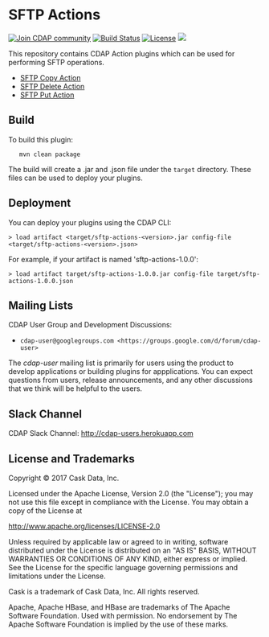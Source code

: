 SFTP Actions
============


<a href="https://cdap-users.herokuapp.com/"><img alt="Join CDAP community" src="https://cdap-users.herokuapp.com/badge.svg?t=sftp-actions"/></a>
[![Build Status](https://travis-ci.org/hydrator/sftp-actions.svg?branch=develop)](https://travis-ci.org/hydrator/sftp-actions) [![License](https://img.shields.io/badge/License-Apache%202.0-blue.svg)](https://opensource.org/licenses/Apache-2.0) <img src="https://cdap-users.herokuapp.com/assets/cdap-action.svg"/>

This repository contains CDAP Action plugins which can be used for performing SFTP operations.

* [SFTP Copy Action](docs/SFTPCopy-action.md)
* [SFTP Delete Action](docs/SFTPDelete-action.md)
* [SFTP Put Action](docs/SFTPPut-action.md)

Build
-----
To build this plugin:

```
   mvn clean package
```

The build will create a .jar and .json file under the ``target`` directory.
These files can be used to deploy your plugins.

Deployment
----------
You can deploy your plugins using the CDAP CLI:

    > load artifact <target/sftp-actions-<version>.jar config-file <target/sftp-actions-<version>.json>

For example, if your artifact is named 'sftp-actions-1.0.0':

    > load artifact target/sftp-actions-1.0.0.jar config-file target/sftp-actions-1.0.0.json

## Mailing Lists

CDAP User Group and Development Discussions:

* `cdap-user@googlegroups.com <https://groups.google.com/d/forum/cdap-user>`

The *cdap-user* mailing list is primarily for users using the product to develop
applications or building plugins for appplications. You can expect questions from
users, release announcements, and any other discussions that we think will be helpful
to the users.

## Slack Channel

CDAP Slack Channel: http://cdap-users.herokuapp.com


## License and Trademarks

Copyright © 2017 Cask Data, Inc.

Licensed under the Apache License, Version 2.0 (the "License"); you may not use this file except
in compliance with the License. You may obtain a copy of the License at

http://www.apache.org/licenses/LICENSE-2.0

Unless required by applicable law or agreed to in writing, software distributed under the
License is distributed on an "AS IS" BASIS, WITHOUT WARRANTIES OR CONDITIONS OF ANY KIND,
either express or implied. See the License for the specific language governing permissions
and limitations under the License.

Cask is a trademark of Cask Data, Inc. All rights reserved.

Apache, Apache HBase, and HBase are trademarks of The Apache Software Foundation. Used with
permission. No endorsement by The Apache Software Foundation is implied by the use of these marks.